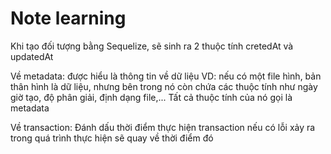 # Note learning
Khi tạo đối tượng bằng Sequelize, sẽ sinh ra 2 thuộc tính cretedAt và updatedAt

Về metadata: được hiểu là thông tin về dữ liệu
VD: nếu có một file hình, bản thân hình là dữ liệu, nhưng bên trong nó còn chứa các thuộc tính như ngày giờ tạo, độ phân giải, định dạng file,... Tất cả thuộc tính của nó gọi là metadata

Về transaction: Đánh dấu thời điểm thực hiện transaction nếu có lỗi xảy ra trong quá trình thực hiện sẽ quay về thời điểm đó